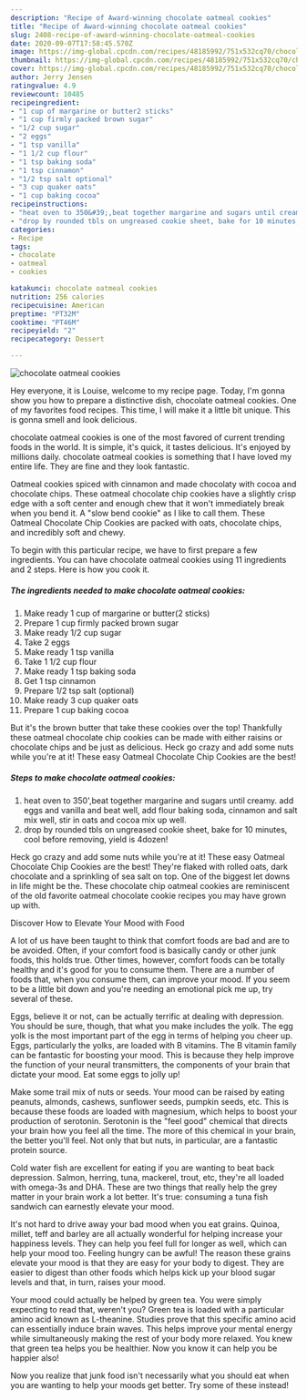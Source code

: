 ```yaml
---
description: "Recipe of Award-winning chocolate oatmeal cookies"
title: "Recipe of Award-winning chocolate oatmeal cookies"
slug: 2408-recipe-of-award-winning-chocolate-oatmeal-cookies
date: 2020-09-07T17:58:45.570Z
image: https://img-global.cpcdn.com/recipes/48185992/751x532cq70/chocolate-oatmeal-cookies-recipe-main-photo.jpg
thumbnail: https://img-global.cpcdn.com/recipes/48185992/751x532cq70/chocolate-oatmeal-cookies-recipe-main-photo.jpg
cover: https://img-global.cpcdn.com/recipes/48185992/751x532cq70/chocolate-oatmeal-cookies-recipe-main-photo.jpg
author: Jerry Jensen
ratingvalue: 4.9
reviewcount: 10485
recipeingredient:
- "1 cup of margarine or butter2 sticks"
- "1 cup firmly packed brown sugar"
- "1/2 cup sugar"
- "2 eggs"
- "1 tsp vanilla"
- "1 1/2 cup flour"
- "1 tsp baking soda"
- "1 tsp cinnamon"
- "1/2 tsp salt optional"
- "3 cup quaker oats"
- "1 cup baking cocoa"
recipeinstructions:
- "heat oven to 350&#39;,beat together margarine and sugars until creamy. add eggs and vanilla and beat well, add flour baking soda, cinnamon and salt mix well, stir in oats and cocoa mix up well."
- "drop by rounded tbls on ungreased cookie sheet, bake for 10 minutes, cool before removing, yield is 4dozen!"
categories:
- Recipe
tags:
- chocolate
- oatmeal
- cookies

katakunci: chocolate oatmeal cookies 
nutrition: 256 calories
recipecuisine: American
preptime: "PT32M"
cooktime: "PT46M"
recipeyield: "2"
recipecategory: Dessert

---
```



![chocolate oatmeal cookies](https://img-global.cpcdn.com/recipes/48185992/751x532cq70/chocolate-oatmeal-cookies-recipe-main-photo.jpg)

Hey everyone, it is Louise, welcome to my recipe page. Today, I'm gonna show you how to prepare a distinctive dish, chocolate oatmeal cookies. One of my favorites food recipes. This time, I will make it a little bit unique. This is gonna smell and look delicious.

chocolate oatmeal cookies is one of the most favored of current trending foods in the world. It is simple, it's quick, it tastes delicious. It's enjoyed by millions daily. chocolate oatmeal cookies is something that I have loved my entire life. They are fine and they look fantastic.

Oatmeal cookies spiced with cinnamon and made chocolaty with cocoa and chocolate chips. These oatmeal chocolate chip cookies have a slightly crisp edge with a soft center and enough chew that it won&#39;t immediately break when you bend it. A &#34;slow bend cookie&#34; as I like to call them. These Oatmeal Chocolate Chip Cookies are packed with oats, chocolate chips, and incredibly soft and chewy.


To begin with this particular recipe, we have to first prepare a few ingredients. You can have chocolate oatmeal cookies using 11 ingredients and 2 steps. Here is how you cook it.

<!--inarticleads1-->

##### The ingredients needed to make chocolate oatmeal cookies:

1. Make ready 1 cup of margarine or butter(2 sticks)
1. Prepare 1 cup firmly packed brown sugar
1. Make ready 1/2 cup sugar
1. Take 2 eggs
1. Make ready 1 tsp vanilla
1. Take 1 1/2 cup flour
1. Make ready 1 tsp baking soda
1. Get 1 tsp cinnamon
1. Prepare 1/2 tsp salt (optional)
1. Make ready 3 cup quaker oats
1. Prepare 1 cup baking cocoa


But it&#39;s the brown butter that take these cookies over the top! Thankfully these oatmeal chocolate chip cookies can be made with either raisins or chocolate chips and be just as delicious. Heck go crazy and add some nuts while you&#39;re at it! These easy Oatmeal Chocolate Chip Cookies are the best! 

<!--inarticleads2-->

##### Steps to make chocolate oatmeal cookies:

1. heat oven to 350&#39;,beat together margarine and sugars until creamy. add eggs and vanilla and beat well, add flour baking soda, cinnamon and salt mix well, stir in oats and cocoa mix up well.
1. drop by rounded tbls on ungreased cookie sheet, bake for 10 minutes, cool before removing, yield is 4dozen!


Heck go crazy and add some nuts while you&#39;re at it! These easy Oatmeal Chocolate Chip Cookies are the best! They&#39;re flaked with rolled oats, dark chocolate and a sprinkling of sea salt on top. One of the biggest let downs in life might be the. These chocolate chip oatmeal cookies are reminiscent of the old favorite oatmeal chocolate cookie recipes you may have grown up with. 

Discover How to Elevate Your Mood with Food


A lot of us have been taught to think that comfort foods are bad and are to be avoided. Often, if your comfort food is basically candy or other junk foods, this holds true. Other times, however, comfort foods can be totally healthy and it's good for you to consume them. There are a number of foods that, when you consume them, can improve your mood. If you seem to be a little bit down and you're needing an emotional pick me up, try several of these.

Eggs, believe it or not, can be actually terrific at dealing with depression. You should be sure, though, that what you make includes the yolk. The egg yolk is the most important part of the egg in terms of helping you cheer up. Eggs, particularly the yolks, are loaded with B vitamins. The B vitamin family can be fantastic for boosting your mood. This is because they help improve the function of your neural transmitters, the components of your brain that dictate your mood. Eat some eggs to jolly up!

Make some trail mix of nuts or seeds. Your mood can be raised by eating peanuts, almonds, cashews, sunflower seeds, pumpkin seeds, etc. This is because these foods are loaded with magnesium, which helps to boost your production of serotonin. Serotonin is the "feel good" chemical that directs your brain how you feel all the time. The more of this chemical in your brain, the better you'll feel. Not only that but nuts, in particular, are a fantastic protein source.

Cold water fish are excellent for eating if you are wanting to beat back depression. Salmon, herring, tuna, mackerel, trout, etc, they're all loaded with omega-3s and DHA. These are two things that really help the grey matter in your brain work a lot better. It's true: consuming a tuna fish sandwich can earnestly elevate your mood. 

It's not hard to drive away your bad mood when you eat grains. Quinoa, millet, teff and barley are all actually wonderful for helping increase your happiness levels. They can help you feel full for longer as well, which can help your mood too. Feeling hungry can be awful! The reason these grains elevate your mood is that they are easy for your body to digest. They are easier to digest than other foods which helps kick up your blood sugar levels and that, in turn, raises your mood.

Your mood could actually be helped by green tea. You were simply expecting to read that, weren't you? Green tea is loaded with a particular amino acid known as L-theanine. Studies prove that this specific amino acid can essentially induce brain waves. This helps improve your mental energy while simultaneously making the rest of your body more relaxed. You knew that green tea helps you be healthier. Now you know it can help you be happier also!

Now you realize that junk food isn't necessarily what you should eat when you are wanting to help your moods get better. Try some of these instead!

